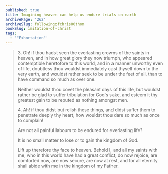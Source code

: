 ```yaml
---
published: true
title: Imagining heaven can help us endure trials on earth
archivePage: '262'
archiveSlug: followingofchris00thom
bookSlug: imitation-of-christ
tags:
  - '"Exhortation"'
---
```


> 3\. Oh! if thou hadst seen the everlasting crowns of the saints in heaven, and in how great glory they now triumph, who appeared contemptible heretofore to this world, and in a manner unworthy even of life, doubtless thou wouldst immediately cast thyself down to the very earth, and wouldst rather seek to be under the feet of all, than to have command so much as over one.
> 
> Neither wouldst thou covet the pleasant days of this life, but wouldst rather be glad to suffer tribulation for God's sake, and esteem it thy greatest gain to be reputed as nothing amongst men.
> 
> 4\. Ah! if thou didst but relish these things, and didst suffer them to penetrate deeply thy heart, how wouldst thou dare so much as once to complain!
> 
> Are not all painful labours to be endured for everlasting life?
> 
> It is no small matter to lose or to gain the kingdom of God.
> 
> Lift up therefore thy face to heaven. Behold I, and all my saints with me, who in this world have had a great conflict, do now rejoice, are comforted now, are now secure, are now at rest, and for all eternity shall abide with me in the kingdom of my Father.
